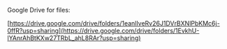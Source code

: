Google Drive for files:

[https://drive.google.com/drive/folders/1eanlIveRv26J1DVrBXNlPbKMc6j-0ffR?usp=sharing](https://drive.google.com/drive/folders/1EvkhU-lYAnrAhBtKXw27TRbL_ahL8RAr?usp=sharing)
